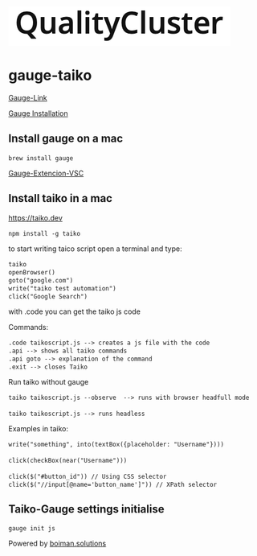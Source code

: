 ![QualityCluster](./img/qualitycluster.png)

# gauge-taiko

[Gauge-Link](https://gauge.org)

[Gauge Installation](https://docs.gauge.org/getting_started/installing-gauge.html?os=macos&language=javascript&ide=vscode)

## Install gauge on a mac
```
brew install gauge
```
[Gauge-Extencion-VSC](https://marketplace.visualstudio.com/items?itemName=getgauge.gauge)


## Install taiko in a mac
https://taiko.dev

```
npm install -g taiko
```

to start writing taico script open a terminal and type: 
```
taiko
openBrowser()
goto("google.com")
write("taiko test automation")
click("Google Search")
```
with .code you can get the taiko js code

Commands:
```
.code taikoscript.js --> creates a js file with the code
.api --> shows all taiko commands
.api goto --> explanation of the command
.exit --> closes Taiko
```

Run taiko without gauge
```
taiko taikoscript.js --observe  --> runs with browser headfull mode

taiko taikoscript.js --> runs headless
```

Examples in taiko:
```
write("something", into(textBox({placeholder: "Username"})))

click(checkBox(near("Username")))

click($("#button_id")) // Using CSS selector
click($("//input[@name='button_name']")) // XPath selector
```

## Taiko-Gauge settings initialise
```
gauge init js
```


Powered by
[boiman.solutions](./img/boiman.solutions.png)
